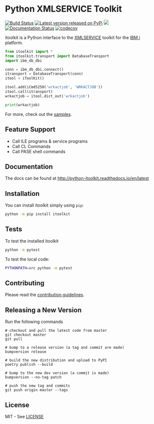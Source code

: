 Python XMLSERVICE Toolkit
=========================

[![Build Status](https://github.com/IBM/python-itoolkit/actions/workflows/build.yml/badge.svg?branch=main&event=push)](https://github.com/IBM/python-itoolkit/actions/workflows/build.yml)
[![Latest version released on PyPi](https://img.shields.io/pypi/v/itoolkit.svg)](https://pypi.python.org/pypi/itoolkit)
[![](https://img.shields.io/pypi/pyversions/itoolkit.svg)](https://pypi.org/project/itoolkit/)
[![Documentation Status](https://readthedocs.org/projects/python-itoolkit/badge/?version=latest)](https://python-itoolkit.readthedocs.io/en/latest/?badge=latest)
[![codecov](https://codecov.io/gh/IBM/python-itoolkit/branch/master/graph/badge.svg)](https://codecov.io/gh/IBM/python-itoolkit)


itoolkit is a Python interface to the
[XMLSERVICE](https://github.com/IBM/xmlservice) toolkit for the
[IBM i](https://en.wikipedia.org/wiki/IBM_i) platform.

```python
from itoolkit import *
from itoolkit.transport import DatabaseTransport
import ibm_db_dbi

conn = ibm_db_dbi.connect()
itransport = DatabaseTransport(conn)
itool = iToolKit()

itool.add(iCmd5250('wrkactjob', 'WRKACTJOB'))
itool.call(itransport)
wrkactjob = itool.dict_out('wrkactjob')

print(wrkactjob)
```

For more, check out the [samples](samples).

Feature Support
---------------

- Call ILE programs & service programs
- Call CL Commands
- Call PASE shell commands

Documentation
-------------

The docs can be found at <http://python-itoolkit.readthedocs.io/en/latest>

Installation
------------

You can install itoolkit simply using `pip`:

```bash
python -m pip install itoolkit
```

Tests
-----

To test the installed itoolkit

```bash
python -m pytest
```

To test the local code:

```bash
PYTHONPATH=src python -m pytest
```

Contributing
------------

Please read the [contribution guidelines](CONTRIBUTING.md).

Releasing a New Version
-----------------------

Run the following commands

```
# checkout and pull the latest code from master
git checkout master
git pull

# bump to a release version (a tag and commit are made)
bumpversion release

# build the new distribution and upload to PyPI
poetry publish --build

# bump to the new dev version (a commit is made)
bumpversion --no-tag patch

# push the new tag and commits
git push origin master --tags
```

License
-------

MIT - See [LICENSE](LICENSE)
